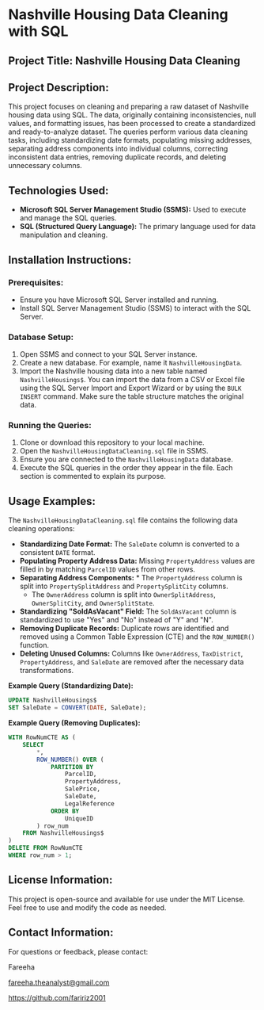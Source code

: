 # Nashville Housing Data Cleaning with SQL

## Project Title: Nashville Housing Data Cleaning

## Project Description:

This project focuses on cleaning and preparing a raw dataset of Nashville housing data using SQL. The data, originally containing inconsistencies, null values, and formatting issues, has been processed to create a standardized and ready-to-analyze dataset. The queries perform various data cleaning tasks, including standardizing date formats, populating missing addresses, separating address components into individual columns, correcting inconsistent data entries, removing duplicate records, and deleting unnecessary columns.

## Technologies Used:

* **Microsoft SQL Server Management Studio (SSMS):** Used to execute and manage the SQL queries.
* **SQL (Structured Query Language):** The primary language used for data manipulation and cleaning.

## Installation Instructions:

### Prerequisites:

* Ensure you have Microsoft SQL Server installed and running.
* Install SQL Server Management Studio (SSMS) to interact with the SQL Server.

### Database Setup:

1. Open SSMS and connect to your SQL Server instance.
2. Create a new database. For example, name it `NashvilleHousingData`.
3. Import the Nashville housing data into a new table named `NashvilleHousings$`. You can import the data from a CSV or Excel file using the SQL Server Import and Export Wizard or by using the `BULK INSERT` command. Make sure the table structure matches the original data.

### Running the Queries:

1. Clone or download this repository to your local machine.
2. Open the `NashvilleHousingDataCleaning.sql` file in SSMS.
3. Ensure you are connected to the `NashvilleHousingData` database.
4. Execute the SQL queries in the order they appear in the file. Each section is commented to explain its purpose.

## Usage Examples:

The `NashvilleHousingDataCleaning.sql` file contains the following data cleaning operations:

* **Standardizing Date Format:** The `SaleDate` column is converted to a consistent `DATE` format.
* **Populating Property Address Data:** Missing `PropertyAddress` values are filled in by matching `ParcelID` values from other rows.
* **Separating Address Components:** * The `PropertyAddress` column is split into `PropertySplitAddress` and `PropertySplitCity` columns.
    * The `OwnerAddress` column is split into `OwnerSplitAddress`, `OwnerSplitCity`, and `OwnerSplitState`.
* **Standardizing "SoldAsVacant" Field:** The `SoldAsVacant` column is standardized to use "Yes" and "No" instead of "Y" and "N".
* **Removing Duplicate Records:** Duplicate rows are identified and removed using a Common Table Expression (CTE) and the `ROW_NUMBER()` function.
* **Deleting Unused Columns:** Columns like `OwnerAddress`, `TaxDistrict`, `PropertyAddress`, and `SaleDate` are removed after the necessary data transformations.

**Example Query (Standardizing Date):**

```sql
UPDATE NashvilleHousings$
SET SaleDate = CONVERT(DATE, SaleDate);

```
**Example Query (Removing Duplicates):**

```sql
WITH RowNumCTE AS (
    SELECT 
        *,
        ROW_NUMBER() OVER (
            PARTITION BY 
                ParcelID,
                PropertyAddress,
                SalePrice,
                SaleDate,
                LegalReference
            ORDER BY
                UniqueID
        ) row_num
    FROM NashvilleHousings$
)
DELETE FROM RowNumCTE
WHERE row_num > 1;
```

## License Information:
This project is open-source and available for use under the MIT License. Feel free to use and modify the code as needed.

## Contact Information:

For questions or feedback, please contact:

Fareeha

fareeha.theanalyst@gmail.com

https://github.com/faririz2001

